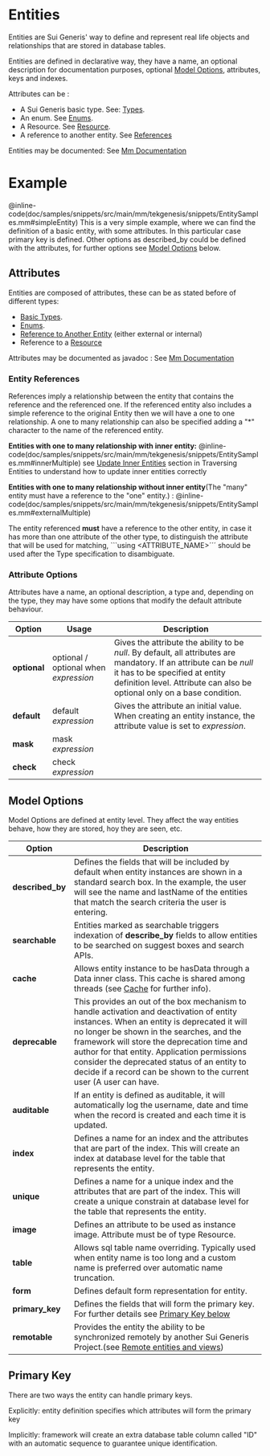 # Entities

Entities are Sui Generis' way to define and represent real life objects and relationships that are stored in database tables.

Entities are defined in declarative way, they have a name, an optional description for documentation purposes, optional [Model Options](#model-options), attributes, keys and indexes.

Attributes can be :

* A Sui Generis basic type. See: [Types](../language/basicTypes.html#types).
* An enum. See [Enums](../enums.html). 
* A Resource. See [Resource](resources.html#resource). 
* A reference to another entity. See [References](#entity-references) 

Entities may be documented: See [Mm Documentation](documentation/documentation.html)

# Example
@inline-code(doc/samples/snippets/src/main/mm/tekgenesis/snippets/EntitySamples.mm#simpleEntity)
This is a very simple example, where we can find the definition of a basic entity, with some attributes. 
In this particular case primary key is defined. Other options as described_by could be defined with the attributes, for further options see [Model Options](#model-options) below. 

## Attributes

Entities are composed of attributes, these can be as stated before of different types:

* [Basic Types](../language/basicTypes.html#types).
* [Enums](../enums.html). 
* [Reference to Another Entity](#entity-references) (either external or internal)
* Reference to a [Resource](resources.html#resource)

Attributes  may be documented as javadoc : See [Mm Documentation](documentation/documentation.html)

### Entity References
References imply a relationship between the entity that contains the reference and the referenced one. 
If the referenced entity also includes a simple reference to the original Entity then we will have a one to one relationship. A one to many relationship can also be specified adding a "*" character to the name of the referenced entity.

**Entities with one to many relationship with inner entity:**
@inline-code(doc/samples/snippets/src/main/mm/tekgenesis/snippets/EntitySamples.mm#innerMultiple)
see [Update Inner Entities](iterating_entities.html#UpdateInnerEntities) section in Traversing Entities to understand how to update inner entities correctly

**Entities with one to many relationship without inner entity**(The "many" entity must have a reference to the "one" entity.) :
@inline-code(doc/samples/snippets/src/main/mm/tekgenesis/snippets/EntitySamples.mm#externalMultiple)

The entity referenced **must** have a reference to the other entity, in case it has more than one attribute of the other type, to distinguish the attribute that will be used for matching, ```using <ATTRIBUTE_NAME>´´´ should be used after the Type specification to disambiguate. 


### Attribute Options

Attributes have a name, an optional description, a type and, depending on the type, they may have some options that modify the default attribute behaviour.

|Option|Usage|Description|
|------|-----|-----------|
|**optional** | optional / optional when *expression* |Gives the attribute the ability to be *null*. By default, all attributes are mandatory. If an attribute can be *null* it has to be specified at entity definition level. Attribute can also be optional only on a base condition.|
|**default** | default *expression* |Gives the attribute an initial value. When creating an entity instance, the attribute value is set to *expression*.|
|**mask** | mask *expression* ||
|**check** | check *expression* ||


## Model Options

Model Options are defined at entity level. They affect the way entities behave, how they are stored, hoy they are seen, etc.

|Option|Description|
|------|-----------|
|**described_by** |Defines the fields that will be included by default when entity instances are shown in a standard search box. In the example, the user will see the name and lastName of the entities that match the search criteria the user is entering.|
|**searchable** |Entities marked as searchable triggers indexation of **describe_by** fields to allow entities to be searched on suggest boxes and search APIs.|
|**cache** |Allows entity instance to be hasData through a Data inner class. This cache is shared among threads (see [Cache](cache.html) for further info).|
|**deprecable** |This provides an out of the box mechanism to handle activation and deactivation of entity instances. When an entity is deprecated it will no longer be shown in the searches, and the framework will store the deprecation time and author for that entity. Application permissions consider the deprecated status of an entity to decide if a record can be shown to the current user (A user can have.|
|**auditable** |If an entity is defined as auditable, it will automatically log the username, date and time when the record is created and each time it is updated.|
|**index** |Defines a name for an index and the attributes that are part of the index. This will create an index at database level for the table that represents the entity.|
|**unique** |Defines a name for a unique index and the attributes that are part of the index. This will create a unique constrain at database level for the table that represents the entity.|
|**image** |Defines an attribute to be used as instance image. Attribute must be of type Resource.|
|**table** |Allows sql table name overriding. Typically used when entity name is too long and a custom name is preferred over automatic name truncation.|
|**form** |Defines default form representation for entity.|
|**primary_key** |Defines the fields that will form the primary key. For further details see [Primary Key below](#primary-key)|
|**remotable** |Provides the entity the ability to be synchronized remotely by another Sui Generis Project.(see [Remote entities and views](remote.md))|
    
## Primary Key

There are two ways the entity can handle primary keys.

Explicitly: entity definition specifies which attributes will form the primary key

Implicitly: framework will create an extra database table column called "ID" with an automatic sequence to guarantee unique identification.

